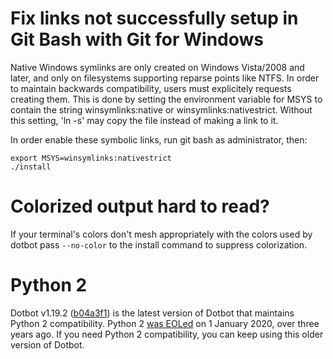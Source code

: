 # Fix links not successfully setup in Git Bash with Git for Windows
Native Windows symlinks are only created on Windows Vista/2008 and later, and only on filesystems supporting reparse points like NTFS. In order to maintain backwards compatibility, users must explicitely requests creating them. This is done by setting the environment variable for MSYS to contain the string winsymlinks:native or winsymlinks:nativestrict. Without this setting, 'ln -s' may copy the file instead of making a link to it.

In order enable these symbolic links, run git bash as administrator, then:
    
    export MSYS=winsymlinks:nativestrict
    ./install

# Colorized output hard to read?

If your terminal's colors don't mesh appropriately with the colors used by dotbot pass `--no-color` to the install command to suppress colorization.

# Python 2

Dotbot v1.19.2 ([b04a3f1](https://github.com/anishathalye/dotbot/commit/b04a3f1844a315ec01ddc25e2585390ba5019399)) is the latest version of Dotbot that maintains Python 2 compatibility. Python 2 [was EOLed](https://www.python.org/doc/sunset-python-2/) on 1 January 2020, over three years ago. If you need Python 2 compatibility, you can keep using this older version of Dotbot.